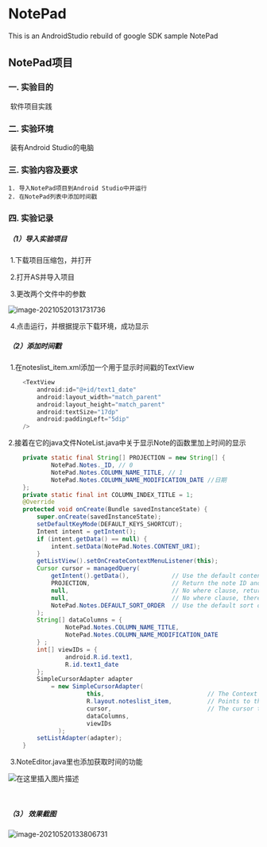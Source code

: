 # NotePad
This is an AndroidStudio rebuild of google SDK sample NotePad
## NotePad项目

### 一. 实验目的

​	软件项目实践

### 二. 实验环境

​	装有Android Studio的电脑

### 三. 实验内容及要求

	1. 导入NotePad项目到Android Studio中并运行
	2. 在NotePad列表中添加时间戳

### 四. 实验记录

##### （1）导入实验项目

​		1.下载项目压缩包，并打开

​		2.打开AS并导入项目

​		3.更改两个文件中的参数

![image-20210520131731736](C:\Users\Hp\AppData\Roaming\Typora\typora-user-images\image-20210520131731736.png)

​		4.点击运行，并根据提示下载环境，成功显示

##### （2）添加时间戳

​		1.在noteslist_item.xml添加一个用于显示时间戳的TextView

```java
	<TextView
        android:id="@+id/text1_date"
        android:layout_width="match_parent"
        android:layout_height="match_parent"
        android:textSize="17dp"
        android:paddingLeft="5dip"
    />

```

​		2.接着在它的java文件NoteList.java中关于显示Note的函数里加上时间的显示

```java
	private static final String[] PROJECTION = new String[] {
            NotePad.Notes._ID, // 0
            NotePad.Notes.COLUMN_NAME_TITLE, // 1
            NotePad.Notes.COLUMN_NAME_MODIFICATION_DATE //日期
    };
    private static final int COLUMN_INDEX_TITLE = 1;
    @Override
    protected void onCreate(Bundle savedInstanceState) {
        super.onCreate(savedInstanceState);
        setDefaultKeyMode(DEFAULT_KEYS_SHORTCUT);
        Intent intent = getIntent();
        if (intent.getData() == null) {
            intent.setData(NotePad.Notes.CONTENT_URI);
        }
        getListView().setOnCreateContextMenuListener(this);
        Cursor cursor = managedQuery(
            getIntent().getData(),            // Use the default content URI for the provider.
            PROJECTION,                       // Return the note ID and title for each note.
            null,                             // No where clause, return all records.
            null,                             // No where clause, therefore no where column values.
            NotePad.Notes.DEFAULT_SORT_ORDER  // Use the default sort order.
        );
        String[] dataColumns = {
                NotePad.Notes.COLUMN_NAME_TITLE,
                NotePad.Notes.COLUMN_NAME_MODIFICATION_DATE
        } ;
        int[] viewIDs = {
                android.R.id.text1,
                R.id.text1_date
        };
        SimpleCursorAdapter adapter
            = new SimpleCursorAdapter(
                      this,                             // The Context for the ListView
                      R.layout.noteslist_item,          // Points to the XML for a list item
                      cursor,                           // The cursor to get items from
                      dataColumns,
                      viewIDs
              );
        setListAdapter(adapter);
    }

```

​		3.NoteEditor.java里也添加获取时间的功能

![在这里插入图片描述](https://img-blog.csdnimg.cn/20200531010115926.png?x-oss-process=image/watermark,type_ZmFuZ3poZW5naGVpdGk,shadow_10,text_aHR0cHM6Ly9ibG9nLmNzZG4ubmV0L2pvZTMzNzM0Nzg4OQ==,size_16,color_FFFFFF,t_70)

​		

##### （3） 效果截图

![image-20210520133806731](C:\Users\Hp\AppData\Roaming\Typora\typora-user-images\image-20210520133806731.png)



